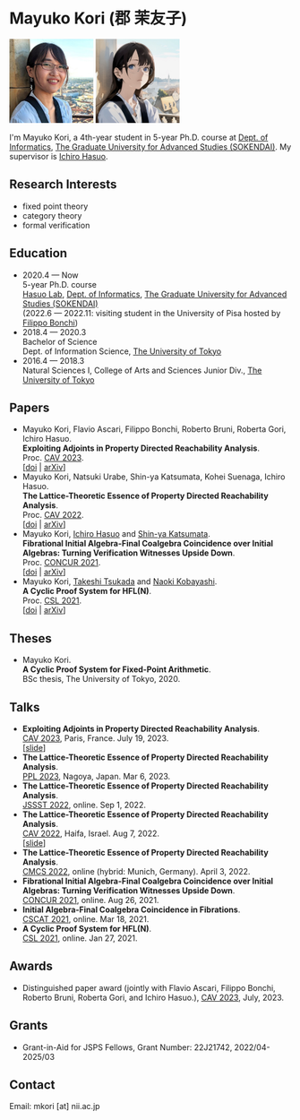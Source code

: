 # Mayuko Kori (郡 茉友子)

<img src="images/mayuko_real.jpg" alt="real profile image" height="150"> <img src="images/mayuko_generated.jpg" alt="generated profile image" height="150"> 

I'm Mayuko Kori, a 4th-year student in 5-year Ph.D. course at [Dept. of Informatics](https://www.nii.ac.jp/graduate/en/), 
[The Graduate University for Advanced Studies (SOKENDAI)](https://www.soken.ac.jp/en/).
My supervisor is [Ichiro Hasuo](https://group-mmm.org/~ichiro/).

## Research Interests
- fixed point theory
- category theory
- formal verification

## Education
- 2020.4 — Now<br>
5-year Ph.D. course<br>
[Hasuo Lab](https://group-mmm.org/eratommsd/), [Dept. of Informatics](https://www.nii.ac.jp/graduate/en/), [The Graduate University for Advanced Studies (SOKENDAI)](https://www.soken.ac.jp/en/)<br>
(2022.6 — 2022.11: visiting student in the University of Pisa hosted by [Filippo Bonchi](https://www.irif.fr/~greta/author/filippo-bonchi/))
- 2018.4 — 2020.3<br>
Bachelor of Science<br>
Dept. of Information Science, [The University of Tokyo](https://www.u-tokyo.ac.jp/en/)
- 2016.4 — 2018.3<br>
Natural Sciences I, College of Arts and Sciences Junior Div., [The University of Tokyo](https://www.u-tokyo.ac.jp/en/)

## Papers
- Mayuko Kori, Flavio Ascari, Filippo Bonchi, Roberto Bruni, Roberta Gori, Ichiro Hasuo.<br>
**Exploiting Adjoints in Property Directed Reachability Analysis**.<br>
Proc. [CAV 2023](http://www.i-cav.org/2023/).<br>
[[doi](https://doi.org/10.1007/978-3-031-37703-7_3) | [arXiv](http://arxiv.org/abs/2307.02817)]
- Mayuko Kori, Natsuki Urabe, Shin-ya Katsumata, Kohei Suenaga, Ichiro Hasuo.<br>
**The Lattice-Theoretic Essence of Property Directed Reachability Analysis**.<br>
Proc. [CAV 2022](http://i-cav.org/2022/).<br>
[[doi](https://doi.org/10.1007/978-3-031-13185-1_12) | [arXiv](https://arxiv.org/abs/2203.14261)]
- Mayuko Kori, [Ichiro Hasuo](http://group-mmm.org/~ichiro/) and [Shin-ya Katsumata](http://group-mmm.org/~s-katsumata/).<br>
**Fibrational Initial Algebra-Final Coalgebra Coincidence over Initial Algebras: Turning Verification Witnesses Upside Down**.<br>
Proc. [CONCUR 2021](https://qonfest2021.lacl.fr/concur21.php).<br>
[[doi](https://doi.org/10.4230/LIPIcs.CONCUR.2021.21) | [arXiv](https://arxiv.org/abs/2105.04817)]
- Mayuko Kori, [Takeshi Tsukada](https://www-kb.is.s.u-tokyo.ac.jp/~tsukada/) and [Naoki Kobayashi](http://www-kb.is.s.u-tokyo.ac.jp/~koba/).<br>
**A Cyclic Proof System for HFL(N)**.<br>
Proc. [CSL 2021](https://csl2021.fmf.uni-lj.si/).<br>
[[doi](https://doi.org/10.4230/LIPIcs.CSL.2021.29) | [arXiv](https://arxiv.org/abs/2010.14891)]

## Theses
- Mayuko Kori.<br>
**A Cyclic Proof System for Fixed-Point Arithmetic**.<br>
BSc thesis, The University of Tokyo, 2020.

## Talks
- **Exploiting Adjoints in Property Directed Reachability Analysis**.<br>
[CAV 2023](http://www.i-cav.org/2023/), Paris, France. July 19, 2023.<br>
[[slide](https://mkori.com/slides/2023cav.pdf)]
- **The Lattice-Theoretic Essence of Property Directed Reachability Analysis**.<br>
[PPL 2023](https://jssst-ppl.org/workshop/2023/), Nagoya, Japan. Mar 6, 2023.<br>
- **The Lattice-Theoretic Essence of Property Directed Reachability Analysis**.<br>
[JSSST 2022](https://jssst2022.wordpress.com/), online. Sep 1, 2022.<br>
- **The Lattice-Theoretic Essence of Property Directed Reachability Analysis**.<br>
[CAV 2022](http://i-cav.org/2022/), Haifa, Israel. Aug 7, 2022.<br>
[[slide](https://mkori.com/slides/2022cav.pdf)]
- **The Lattice-Theoretic Essence of Property Directed Reachability Analysis**.<br>
[CMCS 2022](https://www.coalg.org/cmcs22/), online (hybrid: Munich, Germany). April 3, 2022.
- **Fibrational Initial Algebra-Final Coalgebra Coincidence over Initial Algebras: Turning Verification Witnesses Upside Down**.<br>
[CONCUR 2021](https://qonfest2021.lacl.fr/concur21.php), online. Aug 26, 2021.
- **Initial Algebra-Final Coalgebra Coincidence in Fibrations**.<br>
[CSCAT 2021](https://sites.google.com/view/cscat2020/home), online. Mar 18, 2021.
- **A Cyclic Proof System for HFL(N)**.<br>
[CSL 2021](https://csl2021.fmf.uni-lj.si/), online. Jan 27, 2021.

## Awards
- Distinguished paper award (jointly with Flavio Ascari, Filippo Bonchi, Roberto Bruni, Roberta Gori, and Ichiro Hasuo.), [CAV 2023](http://www.i-cav.org/2023/), July, 2023.

## Grants
- Grant-in-Aid for JSPS Fellows, Grant Number: 22J21742, 2022/04-2025/03

## Contact
Email: mkori [at] nii.ac.jp
